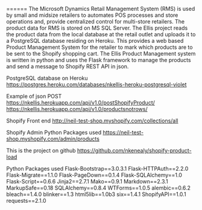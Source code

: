 
======
The Microsoft Dynamics Retail Management System (RMS) is used by  small and midsize retailers to automates POS processes and store operations and, provide centralized control
for multi-store retailers. The product data for RMS is stored on MS SQL Server. The Ellis project reads the product data from the local database at the retail outlet and uploads
it to a PostgreSQL database residing on Heroku. This provides a web based Product Management System for the retailer to mark which products are to be sent to the Shopify shopping cart.
The Ellis Product Management system is written in python and uses the Flask framework to manage the products and send a message to Shopify REST API in json.

PostgreSQL database on Heroku
https://postgres.heroku.com/databases/nkellis-heroku-postgresql-violet

Example of json POST
https://nkellis.herokuapp.com/api/v1.0/postShopifyProduct/
https://nkellis.herokuapp.com/api/v1.0/productsnotrows/

Shopify Front end
http://neil-test-shop.myshopify.com/collections/all

Shopify Admin Python Packages used
https://neil-test-shop.myshopify.com/admin/products

This is the project on github
https://github.com/nkenealy/shopify-product-load

Python Packages used
Flask-Bootstrap==3.0.3.1
Flask-HTTPAuth==2.2.0
Flask-Migrate==1.1.0
Flask-PageDown==0.1.4
Flask-SQLAlchemy==1.0
Flask-Script==0.6.6
Jinja2==2.7.1
Mako==0.9.1
Markdown==2.3.1
MarkupSafe==0.18
SQLAlchemy==0.8.4
WTForms==1.0.5
alembic==0.6.2
bleach==1.4.0
blinker==1.3
html5lib==1.0b3
six==1.4.1
ShopifyAPI==1.0.1
requests==2.1.0



